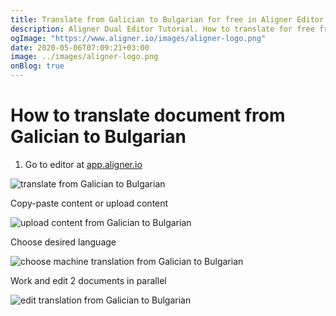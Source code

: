 ```yaml
---
title: Translate from Galician to Bulgarian for free in Aligner Editor
description: Aligner Dual Editor Tutorial. How to translate for free from Galician to Bulgarian. Aligner is multilingual document management platform. 
ogImage: "https://www.aligner.io/images/aligner-logo.png"
date: 2020-05-06T07:09:21+03:00
image: ../images/aligner-logo.png
onBlog: true
---
```


# How to translate document from Galician to Bulgarian

1. Go to editor at [app.aligner.io](https://app.aligner.io "Aligner App web page")

![translate from Galician to Bulgarian](../aligner-blank-editor.png "translate from Galician to Bulgarian")

Copy-paste content or upload content

![upload content from Galician to Bulgarian](../aligner-uploaded-document.png "upload content from Galician to Bulgarian")

Choose desired language

![choose machine translation from Galician to Bulgarian](../aligner-language-dropdown.png "choose machine translation from Galician to Bulgarian")

Work and edit 2 documents in parallel

![edit translation from Galician to Bulgarian](../aligner-double-sitded-editor.png "edit translation from Galician to Bulgarian")

